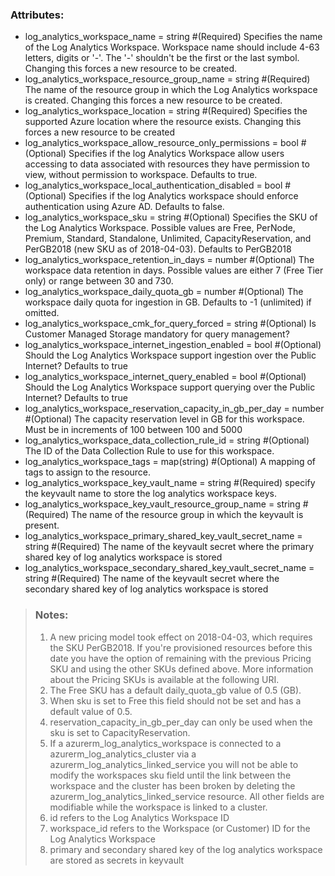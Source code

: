 ### Attributes: ###
- log_analytics_workspace_name                               = string       #(Required) Specifies the name of the Log Analytics Workspace. Workspace name should include 4-63 letters, digits or '-'. The '-' shouldn't be the first or the last symbol. Changing this forces a new resource to be created.
- log_analytics_workspace_resource_group_name                = string       #(Required) The name of the resource group in which the Log Analytics workspace is created. Changing this forces a new resource to be created.
- log_analytics_workspace_location                           = string       #(Required) Specifies the supported Azure location where the resource exists. Changing this forces a new resource to be created
- log_analytics_workspace_allow_resource_only_permissions    = bool         #(Optional) Specifies if the log Analytics Workspace allow users accessing to data associated with resources they have permission to view, without permission to workspace. Defaults to true.
- log_analytics_workspace_local_authentication_disabled      = bool         #(Optional) Specifies if the log Analytics workspace should enforce authentication using Azure AD. Defaults to false.
- log_analytics_workspace_sku                                = string       #(Optional) Specifies the SKU of the Log Analytics Workspace. Possible values are Free, PerNode, Premium, Standard, Standalone, Unlimited, CapacityReservation, and PerGB2018 (new SKU as of 2018-04-03). Defaults to PerGB2018
- log_analytics_workspace_retention_in_days                  = number       #(Optional) The workspace data retention in days. Possible values are either 7 (Free Tier only) or range between 30 and 730.
- log_analytics_workspace_daily_quota_gb                     = number       #(Optional) The workspace daily quota for ingestion in GB. Defaults to -1 (unlimited) if omitted.
- log_analytics_workspace_cmk_for_query_forced               = string       #(Optional) Is Customer Managed Storage mandatory for query management?
- log_analytics_workspace_internet_ingestion_enabled         = bool         #(Optional) Should the Log Analytics Workspace support ingestion over the Public Internet? Defaults to true
- log_analytics_workspace_internet_query_enabled             = bool         #(Optional) Should the Log Analytics Workspace support querying over the Public Internet? Defaults to true
- log_analytics_workspace_reservation_capacity_in_gb_per_day = number       #(Optional) The capacity reservation level in GB for this workspace. Must be in increments of 100 between 100 and 5000
- log_analytics_workspace_data_collection_rule_id            = string      #(Optional) The ID of the Data Collection Rule to use for this workspace.
- log_analytics_workspace_tags                               = map(string)  #(Optional) A mapping of tags to assign to the resource.
- log_analytics_workspace_key_vault_name                     = string      #(Required) specify the keyvault name to store the log analytics workspace keys.
- log_analytics_workspace_key_vault_resource_group_name      = string      #(Required) The name of the resource group in which the keyvault is present.
- log_analytics_workspace_primary_shared_key_vault_secret_name   = string      #(Required) The name of the keyvault secret where the primary shared key of log analytics workspace is stored
- log_analytics_workspace_secondary_shared_key_vault_secret_name = string      #(Required) The name of the keyvault secret where the secondary shared key of log analytics workspace is stored 

>### Notes: ###
>1. A new pricing model took effect on 2018-04-03, which requires the SKU PerGB2018. If you're provisioned resources before this date you have the option of remaining with the previous Pricing SKU and using the other SKUs defined above. More information about the Pricing SKUs is available at the following URI.
>2. The Free SKU has a default daily_quota_gb value of 0.5 (GB).
>3. When sku is set to Free this field should not be set and has a default value of 0.5.
>4. reservation_capacity_in_gb_per_day can only be used when the sku is set to CapacityReservation.
>5. If a azurerm_log_analytics_workspace is connected to a azurerm_log_analytics_cluster via a azurerm_log_analytics_linked_service you will not be able to modify the workspaces sku field until the link between the workspace and the cluster has been broken by deleting the azurerm_log_analytics_linked_service resource. All other fields are modifiable while the workspace is linked to a cluster.
>6. id refers to the Log Analytics Workspace ID
>7. workspace_id refers to the  Workspace (or Customer) ID for the Log Analytics Workspace
>8. primary and secondary shared key of the log analytics workspace are stored as secrets in keyvault
